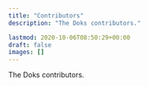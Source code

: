 ```yaml
---
title: "Contributors"
description: "The Doks contributors."

lastmod: 2020-10-06T08:50:29+00:00
draft: false
images: []
---
```


The Doks contributors.
